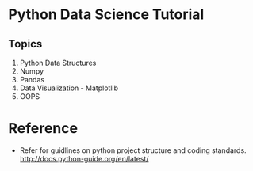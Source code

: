 # Python Data Science Tutorial
## Topics
1. Python Data Structures
2. Numpy
3. Pandas
4. Data Visualization - Matplotlib
5. OOPS

# Reference
- Refer for guidlines on python project structure and coding standards. http://docs.python-guide.org/en/latest/